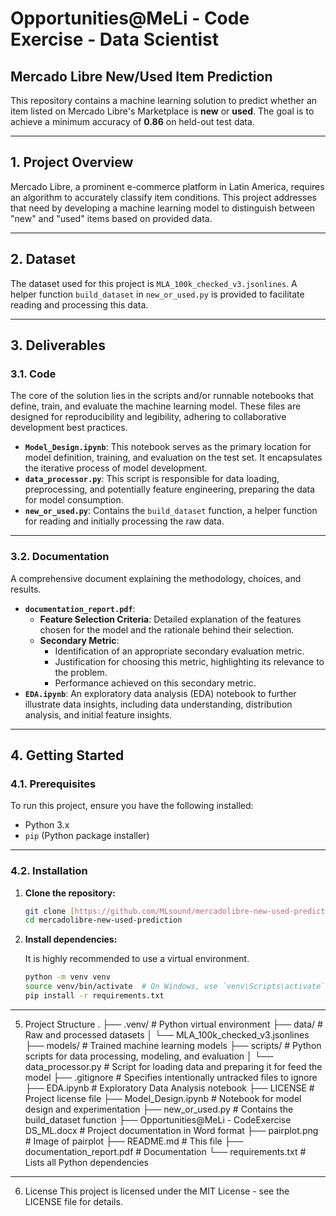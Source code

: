 # Opportunities@MeLi - Code Exercise - Data Scientist
## Mercado Libre New/Used Item Prediction

This repository contains a machine learning solution to predict whether an item listed on Mercado Libre's Marketplace is **new** or **used**. The goal is to achieve a minimum accuracy of **0.86** on held-out test data.

---

## 1. Project Overview

Mercado Libre, a prominent e-commerce platform in Latin America, requires an algorithm to accurately classify item conditions. This project addresses that need by developing a machine learning model to distinguish between "new" and "used" items based on provided data.

---

## 2. Dataset

The dataset used for this project is `MLA_100k_checked_v3.jsonlines`. A helper function `build_dataset` in `new_or_used.py` is provided to facilitate reading and processing this data.

---

## 3. Deliverables

### 3.1. Code

The core of the solution lies in the scripts and/or runnable notebooks that define, train, and evaluate the machine learning model. These files are designed for reproducibility and legibility, adhering to collaborative development best practices.

* **`Model_Design.ipynb`**: This notebook serves as the primary location for model definition, training, and evaluation on the test set. It encapsulates the iterative process of model development.
* **`data_processor.py`**: This script is responsible for data loading, preprocessing, and potentially feature engineering, preparing the data for model consumption.
* **`new_or_used.py`**: Contains the `build_dataset` function, a helper function for reading and initially processing the raw data.

---

### 3.2. Documentation

A comprehensive document explaining the methodology, choices, and results.

* **`documentation_report.pdf`**:
    * **Feature Selection Criteria**: Detailed explanation of the features chosen for the model and the rationale behind their selection.
    * **Secondary Metric**:
        * Identification of an appropriate secondary evaluation metric.
        * Justification for choosing this metric, highlighting its relevance to the problem.
        * Performance achieved on this secondary metric.
* **`EDA.ipynb`**: An exploratory data analysis (EDA) notebook to further illustrate data insights, including data understanding, distribution analysis, and initial feature insights.

---

## 4. Getting Started

### 4.1. Prerequisites

To run this project, ensure you have the following installed:

* Python 3.x
* `pip` (Python package installer)

---

### 4.2. Installation

1.  **Clone the repository:**

    ```bash
    git clone [https://github.com/MLsound/mercadolibre-new-used-prediction.git](https://github.com/MLsound/mercadolibre-new-used-prediction.git)
    cd mercadolibre-new-used-prediction
    ```

2.  **Install dependencies:**

    It is highly recommended to use a virtual environment.

    ```bash
    python -m venv venv
    source venv/bin/activate  # On Windows, use `venv\Scripts\activate`
    pip install -r requirements.txt
    ```
    
---

5. Project Structure
.
├── .venv/                         # Python virtual environment
├── data/                          # Raw and processed datasets
│   └── MLA_100k_checked_v3.jsonlines
├── models/                        # Trained machine learning models
├── scripts/                       # Python scripts for data processing, modeling, and evaluation
│   └── data_processor.py          # Script for loading data and preparing it for feed the model
├── .gitignore                     # Specifies intentionally untracked files to ignore
├── EDA.ipynb                      # Exploratory Data Analysis notebook
├── LICENSE                        # Project license file
├── Model_Design.ipynb             # Notebook for model design and experimentation
├── new_or_used.py                 # Contains the build_dataset function
├── Opportunities@MeLi - CodeExercise DS_ML.docx # Project documentation in Word format
├── pairplot.png                   # Image of pairplot
├── README.md                      # This file
├── documentation_report.pdf       # Documentation
└── requirements.txt               # Lists all Python dependencies

---

6. License
This project is licensed under the MIT License - see the LICENSE file for details.